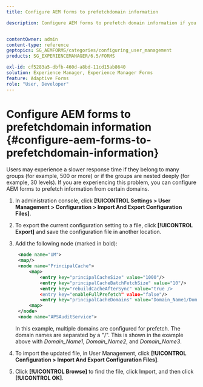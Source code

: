 ```yaml
---
title: Configure AEM forms to prefetchdomain information

description: Configure AEM forms to prefetch domain information if you experience a slower response time due to deeply nested groups or if you are a member of many groups.


contentOwner: admin
content-type: reference
geptopics: SG_AEMFORMS/categories/configuring_user_management
products: SG_EXPERIENCEMANAGER/6.5/FORMS

exl-id: cf5283a5-dbfb-460d-a8bd-11cd15ab8640
solution: Experience Manager, Experience Manager Forms
feature: Adaptive Forms
role: "User, Developer"
---
```

# Configure AEM forms to prefetchdomain information {#configure-aem-forms-to-prefetchdomain-information}

Users may experience a slower response time if they belong to many groups (for example, 500 or more) or if the groups are nested deeply (for example, 30 levels). If you are experiencing this problem, you can configure AEM forms to prefetch information from certain domains.

1. In administration console, click **[!UICONTROL Settings > User Management > Configuration > Import And Export Configuration Files]**.
1. To export the current configuration setting to a file, click **[!UICONTROL Export]** and save the configuration file in another location.
1. Add the following node (marked in bold):

   ```xml
    <node name="UM">
    <map/>
    <node name="PrincipalCache">
        <map>
            <entry key="principalCacheSize" value="1000"/>
            <entry key="principalCacheBatchFetchSize" value="10"/>
            <entry key="rebuildCacheAfterSync" value="true />
            <entry key="enableFullPrefetch" value="false"/>
            <entry key="principalCacheDomains" value="Domain_Name1/Domain_Name2/Domain_Name3"/>
        <map>
    </node>
    <node name="APSAuditService">
   ```

   In this example, multiple domains are configured for prefetch. The domain names are separated by a "/". This is shown in the example above with *Domain_Name1*, *Domain_Name2*, and *Domain_Name3*.

1. To import the updated file, in User Management, click **[!UICONTROL Configuration > Import And Export Configuration Files]**.
1. Click **[!UICONTROL Browse]** to find the file, click Import, and then click **[!UICONTROL OK]**.
